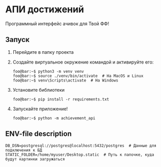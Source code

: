 # АПИ достижений

Программный интерфейс ачивок для Твой ФФ!

## Запуск

1. Перейдите в папку проекта

2. Создайте виртуальное окружение командой и активируйте его:
    ```console
    foo@bar:~$ python3 -m venv venv
    foo@bar:~$ source ./venv/bin/activate  # На MacOS и Linux
    foo@bar:~$ venv\Scripts\activate  # На Windows
    ```

3. Установите библиотеки
    ```console
    foo@bar:~$ pip install -r requirements.txt
    ```
4. Запускайте приложение!
    ```console
    foo@bar:~$ python -m achievement_api
    ```

## ENV-file description
```env
DB_DSN=postgresql://postgres@localhost:5432/postgres  # Данные для подключения к БД
STATIC_FOLDER=/home/myuser/Desktop.static  # Путь к папочке, куда будут картинки загружаться
```

